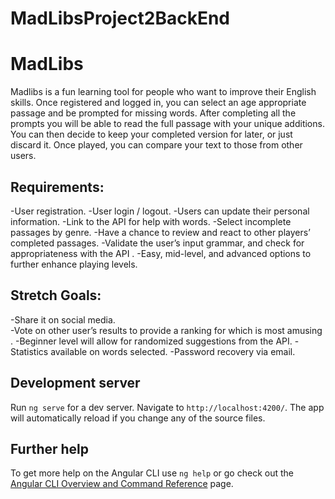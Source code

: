 # MadLibsProject2BackEnd

# MadLibs

Madlibs is a fun learning tool for people who want to improve their English skills.  Once registered and logged in, 
you can select an age appropriate passage and be prompted for missing words.  After completing all the prompts 
you will be able to read the full passage with your unique additions.  You can then decide to keep your completed 
version for later, or just discard it.  Once played, you can compare your text to those from other users.  
 
 
## Requirements: 
-User registration. 
-User login / logout. 
-Users can update their personal information. 
-Link to the API for help with words. 
-Select incomplete passages by genre. 
-Have a chance to review and react to other players’ completed passages. 
-Validate the user’s input grammar, and check for appropriateness with the API . 
-Easy, mid-level, and advanced options to further enhance playing levels. 
 
 
## Stretch Goals: 
-Share it on social media.  
-Vote on other user’s results to provide a ranking for which is most amusing . 
-Beginner level will allow for randomized suggestions from the API. 
-Statistics available on words selected. 
-Password recovery via email. 

## Development server

Run `ng serve` for a dev server. Navigate to `http://localhost:4200/`. The app will automatically reload if you change any of the source files.


## Further help

To get more help on the Angular CLI use `ng help` or go check out the [Angular CLI Overview and Command Reference](https://angular.io/cli) page.
